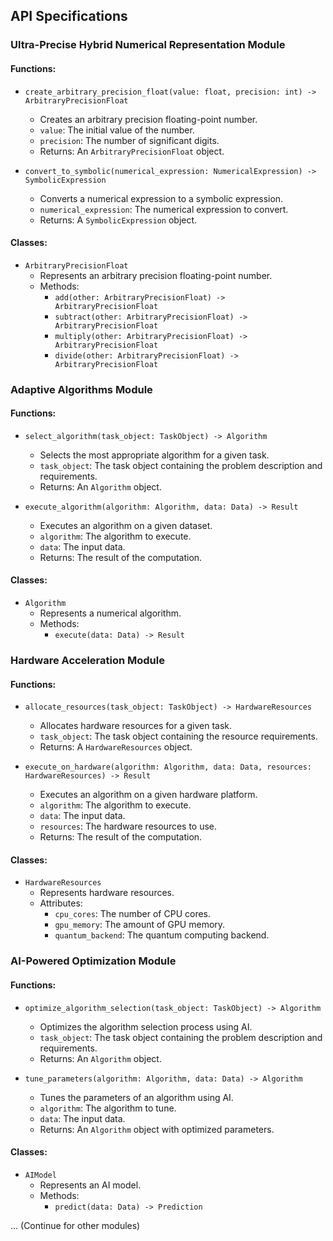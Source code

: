 ## API Specifications

### Ultra-Precise Hybrid Numerical Representation Module

#### Functions:

*   `create_arbitrary_precision_float(value: float, precision: int) -> ArbitraryPrecisionFloat`
    *   Creates an arbitrary precision floating-point number.
    *   `value`: The initial value of the number.
    *   `precision`: The number of significant digits.
    *   Returns: An `ArbitraryPrecisionFloat` object.

*   `convert_to_symbolic(numerical_expression: NumericalExpression) -> SymbolicExpression`
    *   Converts a numerical expression to a symbolic expression.
    *   `numerical_expression`: The numerical expression to convert.
    *   Returns: A `SymbolicExpression` object.

#### Classes:

*   `ArbitraryPrecisionFloat`
    *   Represents an arbitrary precision floating-point number.
    *   Methods:
        *   `add(other: ArbitraryPrecisionFloat) -> ArbitraryPrecisionFloat`
        *   `subtract(other: ArbitraryPrecisionFloat) -> ArbitraryPrecisionFloat`
        *   `multiply(other: ArbitraryPrecisionFloat) -> ArbitraryPrecisionFloat`
        *   `divide(other: ArbitraryPrecisionFloat) -> ArbitraryPrecisionFloat`

### Adaptive Algorithms Module

#### Functions:

*   `select_algorithm(task_object: TaskObject) -> Algorithm`
    *   Selects the most appropriate algorithm for a given task.
    *   `task_object`: The task object containing the problem description and requirements.
    *   Returns: An `Algorithm` object.

*   `execute_algorithm(algorithm: Algorithm, data: Data) -> Result`
    *   Executes an algorithm on a given dataset.
    *   `algorithm`: The algorithm to execute.
    *   `data`: The input data.
    *   Returns: The result of the computation.

#### Classes:

*   `Algorithm`
    *   Represents a numerical algorithm.
    *   Methods:
        *   `execute(data: Data) -> Result`

### Hardware Acceleration Module

#### Functions:

*   `allocate_resources(task_object: TaskObject) -> HardwareResources`
    *   Allocates hardware resources for a given task.
    *   `task_object`: The task object containing the resource requirements.
    *   Returns: A `HardwareResources` object.

*   `execute_on_hardware(algorithm: Algorithm, data: Data, resources: HardwareResources) -> Result`
    *   Executes an algorithm on a given hardware platform.
    *   `algorithm`: The algorithm to execute.
    *   `data`: The input data.
    *   `resources`: The hardware resources to use.
    *   Returns: The result of the computation.

#### Classes:

*   `HardwareResources`
    *   Represents hardware resources.
    *   Attributes:
        *   `cpu_cores`: The number of CPU cores.
        *   `gpu_memory`: The amount of GPU memory.
        *   `quantum_backend`: The quantum computing backend.

### AI-Powered Optimization Module

#### Functions:

*   `optimize_algorithm_selection(task_object: TaskObject) -> Algorithm`
    *   Optimizes the algorithm selection process using AI.
    *   `task_object`: The task object containing the problem description and requirements.
    *   Returns: An `Algorithm` object.

*   `tune_parameters(algorithm: Algorithm, data: Data) -> Algorithm`
    *   Tunes the parameters of an algorithm using AI.
    *   `algorithm`: The algorithm to tune.
    *   `data`: The input data.
    *   Returns: An `Algorithm` object with optimized parameters.

#### Classes:

*   `AIModel`
    *   Represents an AI model.
    *   Methods:
        *   `predict(data: Data) -> Prediction`

... (Continue for other modules)
